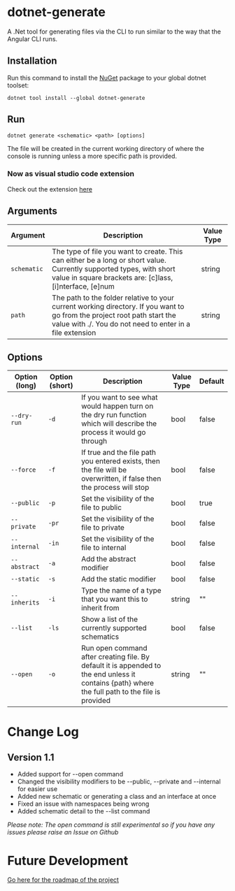 # dotnet-generate

A .Net tool for generating files via the CLI to run similar to the way that the Angular CLI runs.

## Installation

Run this command to install the [NuGet](https://www.nuget.org/packages/dotnet-generate/) package to your global dotnet toolset:

`dotnet tool install --global dotnet-generate`

## Run

`dotnet generate <schematic> <path> [options]`

The file will be created in the current working directory of where the console is running unless a more specific path is provided.

### Now as visual studio code extension

Check out the extension [here](https://marketplace.visualstudio.com/items?itemName=nicksqudge.dotnet-generate-vscode)

## Arguments

| Argument    | Description                                                                                                                                                                           | Value Type |
| ----------- | ------------------------------------------------------------------------------------------------------------------------------------------------------------------------------------- | ---------- |
| `schematic` | The type of file you want to create. This can either be a long or short value. Currently supported types, with short value in square brackets are: [c]lass, [i]nterface, [e]num       | string     |
| `path`      | The path to the folder relative to your current working directory. If you want to go from the project root path start the value with ./. You do not need to enter in a file extension | string     |

## Options

| Option (long) | Option (short) | Description                                                                                                                                      | Value Type | Default |
| ------------- | -------------- | ------------------------------------------------------------------------------------------------------------------------------------------------ | ---------- | ------- |
| `--dry-run`   | `-d`           | If you want to see what would happen turn on the dry run function which will describe the process it would go through                            | bool       | false   |
| `--force`     | `-f`           | If true and the file path you entered exists, then the file will be overwritten, if false then the process will stop                             | bool       | false   |
| `--public`    | `-p`           | Set the visibility of the file to public                                                                                                         | bool       | true    |
| `--private`   | `-pr`          | Set the visibility of the file to private                                                                                                        | bool       | false   |
| `--internal`  | `-in`          | Set the visibility of the file to internal                                                                                                       | bool       | false   |
| `--abstract`  | `-a`           | Add the abstract modifier                                                                                                                        | bool       | false   |
| `--static`    | `-s`           | Add the static modifier                                                                                                                          | bool       | false   |
| `--inherits`  | `-i`           | Type the name of a type that you want this to inherit from                                                                                       | string     | ""      |
| `--list`      | `-ls`          | Show a list of the currently supported schematics                                                                                                | bool       | false   |
| `--open`      | `-o`           | Run open command after creating file. By default it is appended to the end unless it contains {path} where the full path to the file is provided | string     | ""      |

# Change Log

## Version 1.1

- Added support for --open command
- Changed the visibility modifiers to be --public, --private and --internal for easier use
- Added new schematic or generating a class and an interface at once
- Fixed an issue with namespaces being wrong
- Added schematic detail to the --list command

_Please note: The open command is still experimental so if you have any issues please raise an Issue on Github_

# Future Development

[Go here for the roadmap of the project](https://trello.com/b/TYBhoSaF/dotnet-generate)

